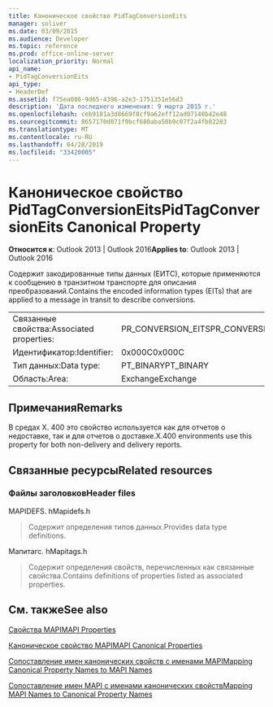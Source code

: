 ```yaml
---
title: Каноническое свойство PidTagConversionEits
manager: soliver
ms.date: 03/09/2015
ms.audience: Developer
ms.topic: reference
ms.prod: office-online-server
localization_priority: Normal
api_name:
- PidTagConversionEits
api_type:
- HeaderDef
ms.assetid: f75ea086-9d65-4396-a2e3-1751351e56d3
description: 'Дата последнего изменения: 9 марта 2015 г.'
ms.openlocfilehash: ceb9181a3d8669f8cf9a62eff12ad07148b42e48
ms.sourcegitcommit: 8657170d071f9bcf680aba50b9c07f2a4fb82283
ms.translationtype: MT
ms.contentlocale: ru-RU
ms.lasthandoff: 04/28/2019
ms.locfileid: "33420005"
---
```

# <a name="pidtagconversioneits-canonical-property"></a><span data-ttu-id="81525-103">Каноническое свойство PidTagConversionEits</span><span class="sxs-lookup"><span data-stu-id="81525-103">PidTagConversionEits Canonical Property</span></span>

  
  
<span data-ttu-id="81525-104">**Относится к**: Outlook 2013 | Outlook 2016</span><span class="sxs-lookup"><span data-stu-id="81525-104">**Applies to**: Outlook 2013 | Outlook 2016</span></span> 
  
<span data-ttu-id="81525-105">Содержит закодированные типы данных (ЕИТС), которые применяются к сообщению в транзитном транспорте для описания преобразований.</span><span class="sxs-lookup"><span data-stu-id="81525-105">Contains the encoded information types (EITs) that are applied to a message in transit to describe conversions.</span></span>
  
|||
|:-----|:-----|
|<span data-ttu-id="81525-106">Связанные свойства:</span><span class="sxs-lookup"><span data-stu-id="81525-106">Associated properties:</span></span>  <br/> |<span data-ttu-id="81525-107">PR_CONVERSION_EITS</span><span class="sxs-lookup"><span data-stu-id="81525-107">PR_CONVERSION_EITS</span></span>  <br/> |
|<span data-ttu-id="81525-108">Идентификатор:</span><span class="sxs-lookup"><span data-stu-id="81525-108">Identifier:</span></span>  <br/> |<span data-ttu-id="81525-109">0x000C</span><span class="sxs-lookup"><span data-stu-id="81525-109">0x000C</span></span>  <br/> |
|<span data-ttu-id="81525-110">Тип данных:</span><span class="sxs-lookup"><span data-stu-id="81525-110">Data type:</span></span>  <br/> |<span data-ttu-id="81525-111">PT_BINARY</span><span class="sxs-lookup"><span data-stu-id="81525-111">PT_BINARY</span></span>  <br/> |
|<span data-ttu-id="81525-112">Область:</span><span class="sxs-lookup"><span data-stu-id="81525-112">Area:</span></span>  <br/> |<span data-ttu-id="81525-113">Exchange</span><span class="sxs-lookup"><span data-stu-id="81525-113">Exchange</span></span>  <br/> |
   
## <a name="remarks"></a><span data-ttu-id="81525-114">Примечания</span><span class="sxs-lookup"><span data-stu-id="81525-114">Remarks</span></span>

<span data-ttu-id="81525-115">В средах X. 400 это свойство используется как для отчетов о недоставке, так и для отчетов о доставке.</span><span class="sxs-lookup"><span data-stu-id="81525-115">X.400 environments use this property for both non-delivery and delivery reports.</span></span>
  
## <a name="related-resources"></a><span data-ttu-id="81525-116">Связанные ресурсы</span><span class="sxs-lookup"><span data-stu-id="81525-116">Related resources</span></span>

### <a name="header-files"></a><span data-ttu-id="81525-117">Файлы заголовков</span><span class="sxs-lookup"><span data-stu-id="81525-117">Header files</span></span>

<span data-ttu-id="81525-118">MAPIDEFS. h</span><span class="sxs-lookup"><span data-stu-id="81525-118">Mapidefs.h</span></span>
  
> <span data-ttu-id="81525-119">Содержит определения типов данных.</span><span class="sxs-lookup"><span data-stu-id="81525-119">Provides data type definitions.</span></span>
    
<span data-ttu-id="81525-120">Мапитагс. h</span><span class="sxs-lookup"><span data-stu-id="81525-120">Mapitags.h</span></span>
  
> <span data-ttu-id="81525-121">Содержит определения свойств, перечисленных как связанные свойства.</span><span class="sxs-lookup"><span data-stu-id="81525-121">Contains definitions of properties listed as associated properties.</span></span>
    
## <a name="see-also"></a><span data-ttu-id="81525-122">См. также</span><span class="sxs-lookup"><span data-stu-id="81525-122">See also</span></span>



[<span data-ttu-id="81525-123">Свойства MAPI</span><span class="sxs-lookup"><span data-stu-id="81525-123">MAPI Properties</span></span>](mapi-properties.md)
  
[<span data-ttu-id="81525-124">Каноническое свойство MAPI</span><span class="sxs-lookup"><span data-stu-id="81525-124">MAPI Canonical Properties</span></span>](mapi-canonical-properties.md)
  
[<span data-ttu-id="81525-125">Сопоставление имен канонических свойств с именами MAPI</span><span class="sxs-lookup"><span data-stu-id="81525-125">Mapping Canonical Property Names to MAPI Names</span></span>](mapping-canonical-property-names-to-mapi-names.md)
  
[<span data-ttu-id="81525-126">Сопоставление имен MAPI с именами канонических свойств</span><span class="sxs-lookup"><span data-stu-id="81525-126">Mapping MAPI Names to Canonical Property Names</span></span>](mapping-mapi-names-to-canonical-property-names.md)


